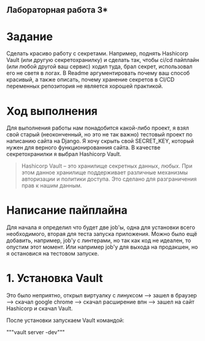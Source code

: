 ## Лабораторная работа 3*

# Задание 

Сделать красиво работу с секретами. Например, поднять Hashicorp Vault (или другую секретохранилку) и сделать так, чтобы ci/cd пайплайн (или любой другой ваш сервис) ходил туда, брал секрет, использовал его не светя в логах. В Readme аргументировать почему ваш способ красивый, а также описать, почему хранение секретов в CI/CD переменных репозитория не является хорошей практикой.

# Ход выполнения

Для выполнения работы нам понадобится какой-либо проект, я взял свой старый (неоконченный, но это не так важно) тестовый проект по написанию сайта на Django. Я хочу скрыть свой SECRET_KEY, который нужен для верного функционированния сайта. В качестве секретохранилки я выбрал Hashicorp Vault. 

>  Hashicorp Vault – это хранилище секретных данных, любых. При этом данное хранилище поддерживает различные механизмы авторизации и политики доступа. Это сделано для разграничения прав к нашим данным.

# Написание пайплайна

Для начала я определил что будет две job'ы, одна для установки всего необходимого, вторая для теста запуска приложения. Можно было ещё добавить, например, job'у с линтерами, но так как код не идеален, то опустим этот момент. Или например job'у для выхода на продакшен, но я остановися на тестовом запуске.

# 1. Установка Vault

Это было неприятно, открыл виртуалку с линуксом --> зашел в браузер --> скачал google chrome --> скачал расширение впн --> зашел на сайт Hashicorp и скачал Vault.

После установки запускаем Vault командой:

"""vault server -dev"""




